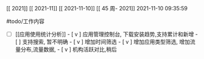 [[ 2021]]
[[ 2021-11]]
[[ 2021-11-10]]
[[ 45 周- 2021]]
 2021-11-10 09:35:59
 
   #todo/工作内容
 - [ ] [[应用使用统计分析]]
		 - [ v ] 应用管理控制台, 下载安装趋势,支持累计和新增
		 - [  ] 支持搜索, 暂不明确
		 - [ v ] 增加时间筛选
		 - [ v ] 增加应用类型筛选, 增加流量分布,流量数据, 
		 - [ v ] 机构活跃对比,稍后
